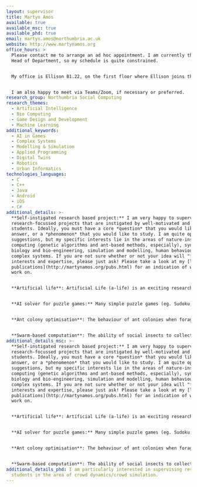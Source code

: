 ```yaml
---
layout: supervisor
title: Martyn Amos
available: true
available_msc: true
available_phd: true
email: martyn.amos@northumbria.ac.uk
website: http://www.martynamos.org
office_hours: >
  Please contact me to arrange an ad hoc appointment. I am currently the Acting
  Head of Department, so my schedule is quite constrained.


  My office is Ellison B1.22, on the first floor where Ellison joins the new CIS building (overlooking the atrium lab area). You can also access it via the CIS building by taking the stairs/lift to the first floor, and then walking left out of CIS into Ellison.


  I am also happy to meet via Teams/Zoom, if necessary or preferred.
research_group: Northumbria Social Computing
research_themes:
  - Artificial Intelligence
  - Bio Computing
  - Game Design and Development
  - Machine Learning
additional_keywords:
  - AI in Games
  - Complex Systems
  - Modelling & Simulation
  - Applied Programming
  - Digital Twins
  - Robotics
  - Urban Informatics
technologies_languages:
  - C
  - C++
  - Java
  - Android
  - iOS
  - C#
additional_details: >-
  **Self-instigated research based project:** I am very happy to supervise
  research-focussed projects that are instigated by well-motivated and capable
  students. Ideally, you must have a core *question* that you would like to
  answer, or a *phenomenon* that you would like to study. I am quite open to
  suggestions, but my specific interests lie in the areas of nature-inspired
  computing (genetic algorithms and ant-based methods, especially), synthetic
  biology and bio-engineering, simulation and modelling, human behaviour, and
  complex systems. If you are not sure whether or not your idea will "fit" my
  interests and expertise, please just ask! Please take a look at my [list of
  publications](http://martynamos.org/pubs.html) for an indication of what I
  work on.


  **Artificial life**: Artificial Life (a-life) is an exciting research area at the intersections of computer science, biology, economics, engineering, mathematics, and other disciplines. Fundamentally, a-life researchers use computational methods to study "life as it could be" - that is, we use models and simulations to help us understand systems as diverse as ant colonies, economies and populations of bacterial cells. For this project, you will select an area **of interest to you** (in consultation with me), and then investigate it using computational methods such as agent-based simulation. This is quite a broad topic area, and it's suitable for a wide range of systems, including (for example) crowds of people. There also exist excellent libraries and model-building tools, so you will not have to build everything from scratch; see [Netlogo](https://ccl.northwestern.edu/netlogo/) for an excellent example, which contains a huge number of [example projects](https://ccl.northwestern.edu/netlogo/models/index.cgi) (most of which you can try out in your browser).


  **AI solver for puzzle games:** Many simple puzzle games (eg. Sudoku, Minesweeper) are easy to describe but very difficult to solve. This project will involve the investigation of various algorithmic techniques for the automatic solution of such problems, and the development of a program to solve examples of a problem of the student's choosing (subject to approval). Please note that this project is *not* concerned with developing AI for NPCs; rather, it is the creation of AI-based *automatic solvers for puzzle games*. This project may be based on our J-POP platform (<https://github.com/huwlloyd-mmu/jpop>), which provides a number of solvers and puzzle simulators (you can read our overview paper [here](https://e-space.mmu.ac.uk/628167/)). Your task will be to choose a new puzzle from the hundreds out there, develop a simulator for it, plug it into J-POP, and then run experiments to test the various solvers. Note that this is all written in C++, so you will need to be a competent/confident programmer in this language.


  **Ant colony optimisation**: The behaviour of ant colonies when foraging for food, tending their brood, and dividing up tasks amongst colony members has recently been abstracted in computational terms and successfully applied to a whole range of important problems (such as routing data packets through a mobile telephone network that is sensitive to equipment failure). These “ant algorithms” form a new class of nature-inspired solutions that are becoming increasingly popular in science and industry. This project would involve choosing a problem (either from the literature or after discussion with myself and/or external partners), generating an ant-based solution, and then comparing its performance against existing alternative algorithms. 


  **Swarm-based computation**: The ability of social insects to collectively solve problems has been well-studied and documented. The behaviour of foraging ants, for example, has been abstracted to provide algorithmic solutions that are robust, distributed, and flexible. The particular behaviour that we will focus on is the *clustering* or *sorting* of ant corpses or larvae. Abstract models of these behaviours have been successfully applied to, amongst other problems, numerical data analysis, data mining, and graph partitioning. In this project, we focus on the task of *brood sorting*, which is essentially a problem of distributed computation; how can can a number of simple agents, with minimal communication, take a collection of objects and arrange them into a spatially coherent desired structure? This problem will find important applications in (for example) swarm robotics. For background, [please refer to the original paper we wrote on this subject](http://www.martynamos.org/Docs/1245.pdf); this project will first involve re-implementing the basic algorithm in a language of choice, and then investigating new aspects of its behaviour.
additional_details_msc: >-
  **Self-instigated research based project:** I am very happy to supervise
  research-focussed projects that are instigated by well-motivated and capable
  students. Ideally, you must have a core *question* that you would like to
  answer, or a *phenomenon* that you would like to study. I am quite open to
  suggestions, but my specific interests lie in the areas of nature-inspired
  computing (genetic algorithms and ant-based methods, especially), synthetic
  biology and bio-engineering, simulation and modelling, human behaviour, and
  complex systems. If you are not sure whether or not your idea will "fit" my
  interests and expertise, please just ask! Please take a look at my [list of
  publications](http://martynamos.org/pubs.html) for an indication of what I
  work on.


  **Artificial life**: Artificial Life (a-life) is an exciting research area at the intersections of computer science, biology, economics, engineering, mathematics, and other disciplines. Fundamentally, a-life researchers use computational methods to study "life as it could be" - that is, we use models and simulations to help us understand systems as diverse as ant colonies, economies and populations of bacterial cells. For this project, you will select an area **of interest to you** (in consultation with me), and then investigate it using computational methods such as agent-based simulation. This is quite a broad topic area, and it's suitable for a wide range of systems, including (for example) crowds of people. There also exist excellent libraries and model-building tools, so you will not have to build everything from scratch; see Netlogo for an excellent example, which contains a huge number of example projects (most of which you can try out in your browser).


  **AI solver for puzzle games:** Many simple puzzle games (eg. Sudoku, Minesweeper) are easy to describe but very difficult to solve. This project will involve the investigation of various algorithmic techniques for the automatic solution of such problems, and the development of a program to solve examples of a problem of the student's choosing (subject to approval). Please note that this project is *not* concerned with developing AI for NPCs; rather, it is the creation of AI-based *automatic solvers for puzzle games*. This project will be based on our J-POP platform (<https://github.com/huwlloyd-mmu/jpop>), which provides a number of solvers and puzzle simulators (you can read our overview paper [here](https://e-space.mmu.ac.uk/628167/)). Your task will be to choose a new puzzle from the hundreds out there, develop a simulator for it, plug it into J-POP, and then run experiments to test the various solvers. Note that this is all written in C++, so you will need to be a competent/confident programmer in this language.


  **Ant colony optimisation**: The behaviour of ant colonies when foraging for food, tending their brood, and dividing up tasks amongst colony members has recently been abstracted in computational terms and successfully applied to a whole range of important problems (such as routing data packets through a mobile telephone network that is sensitive to equipment failure). These “ant algorithms” form a new class of nature-inspired solutions that are becoming increasingly popular in science and industry. This project would involve choosing a problem (either from the literature or after discussion with myself and/or external partners), generating an ant-based solution, and then comparing its performance against existing alternative algorithms. 


  **Swarm-based computation**: The ability of social insects to collectively solve problems has been well-studied and documented. The behaviour of foraging ants, for example, has been abstracted to provide algorithmic solutions that are robust, distributed, and flexible. The particular behaviour that we will focus on is the *clustering* or *sorting* of ant corpses or larvae. Abstract models of these behaviours have been successfully applied to, amongst other problems, numerical data analysis, data mining, and graph partitioning. In this project, we focus on the task of *brood sorting*, which is essentially a problem of distributed computation; how can can a number of simple agents, with minimal communication, take a collection of objects and arrange them into a spatially coherent desired structure? This problem will find important applications in (for example) swarm robotics. For background, [please refer to the original paper we wrote on this subject](http://www.martynamos.org/Docs/1245.pdf); this project will first involve re-implementing the basic algorithm in a language of choice, and then investigating new aspects of its behaviour.
additional_details_phd: I am particularly interested in supervising research
  students in the area of crowd dynamics/crowd simulation.
---
```

